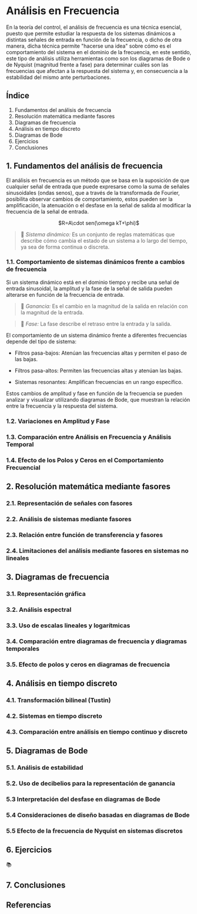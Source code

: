 # Análisis en Frecuencia 
En la teoría del control, el análisis de frecuencia es una técnica esencial, puesto que permite estudiar la respuesta de los sistemas dinámicos a distintas señales de entrada en función de la frecuencia, o dicho de otra manera, dicha técnica permite "hacerse una idea" sobre cómo es el comportamiento del sistema en el dominio de la frecuencia, en este sentido, este tipo de análisis utiliza herramientas como son los diagramas de Bode o de Nyquist (magnitud frente a fase) para determinar cuáles son las frecuencias que afectan a la respuesta del sistema y, en consecuencia a la estabilidad del mismo ante perturbaciones.
## Índice
1. Fundamentos del análisis de frecuencia
2. Resolución matemática mediante fasores
3. Diagramas de frecuencia
4. Análisis en tiempo discreto
5. Diagramas de Bode
6. Ejercicios
7. Conclusiones

## 1. Fundamentos del análisis de frecuencia

El análisis en frecuencia es un método que se basa en la suposición de que cualquier señal de entrada que puede expresarse como la suma de señales sinusoidales (ondas senos), que a través de la transformada de Fourier, posibilita observar cambios de comportamiento, estos pueden ser la amplificación, la atenuación o el desfase en la señal de salida al modificar la frecuencia de la señal de entrada.

<p align="center">$R=A\cdot sen(\omega kT+\phi)$</p>

>🔑 *Sistema dinámico:* Es un conjunto de reglas matemáticas que describe cómo cambia el estado de un sistema a lo largo del tiempo, ya sea de forma continua o discreta.

### 1.1. Comportamiento de sistemas dinámicos frente a cambios de frecuencia
Si un sistema dinámico está en el dominio tiempo y recibe una señal de entrada sinusoidal, la amplitud y la fase de la señal de salida pueden alterarse en función de la frecuencia de entrada.

>🔑 *Ganancia:* Es el cambio en la magnitud de la salida en relación con la magnitud de la entrada.

>🔑 *Fase:* La fase describe el retraso entre la entrada y la salida.

El comportamiento de un sistema dinámico frente a diferentes frecuencias depende del tipo de sistema:

* Filtros pasa-bajos: Atenúan las frecuencias altas y permiten el paso de las bajas.

* Filtros pasa-altos: Permiten las frecuencias altas y atenúan las bajas.

* Sistemas resonantes: Amplifican frecuencias en un rango específico.

Estos cambios de amplitud y fase en función de la frecuencia se pueden analizar y visualizar utilizando diagramas de Bode, que muestran la relación entre la frecuencia y la respuesta del sistema.

### 1.2. Variaciones en Amplitud y Fase
### 1.3. Comparación entre Análisis en Frecuencia y Análisis Temporal
### 1.4. Efecto de los Polos y Ceros en el Comportamiento Frecuencial


## 2. Resolución matemática mediante fasores
### 2.1. Representación de señales con fasores
### 2.2. Análisis de sistemas mediante fasores
### 2.3. Relación entre función de transferencia y fasores
### 2.4. Limitaciones del análisis mediante fasores en sistemas no lineales

## 3. Diagramas de frecuencia
### 3.1. Representación gráfica
### 3.2. Análisis espectral
### 3.3. Uso de escalas lineales y logarítmicas
### 3.4. Comparación entre diagramas de frecuencia y diagramas temporales
### 3.5. Efecto de polos y ceros en diagramas de frecuencia

## 4. Análisis en tiempo discreto
### 4.1. Transformación bilineal (Tustin)
### 4.2. Sistemas en tiempo discreto
### 4.3. Comparación entre análisis en tiempo continuo y discreto

## 5. Diagramas de Bode
### 5.1. Análisis de estabilidad
### 5.2. Uso de decibelios para la representación de ganancia
### 5.3 Interpretación del desfase en diagramas de Bode
### 5.4 Consideraciones de diseño basadas en diagramas de Bode
### 5.5 Efecto de la frecuencia de Nyquist en sistemas discretos

## 6. Ejercicios
📚
## 7. Conclusiones

## Referencias
